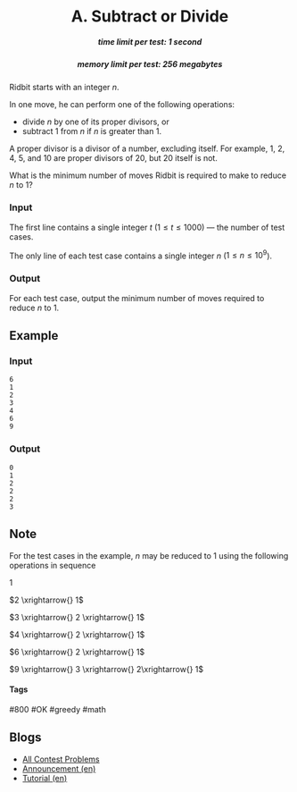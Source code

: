 <h1 style='text-align: center;'> A. Subtract or Divide</h1>

<h5 style='text-align: center;'>time limit per test: 1 second</h5>
<h5 style='text-align: center;'>memory limit per test: 256 megabytes</h5>

Ridbit starts with an integer $n$.

In one move, he can perform one of the following operations: 

* divide $n$ by one of its proper divisors, or
* subtract $1$ from $n$ if $n$ is greater than $1$.

A proper divisor is a divisor of a number, excluding itself. For example, $1$, $2$, $4$, $5$, and $10$ are proper divisors of $20$, but $20$ itself is not.

What is the minimum number of moves Ridbit is required to make to reduce $n$ to $1$?

### Input

The first line contains a single integer $t$ ($1 \leq t \leq 1000$) — the number of test cases.

The only line of each test case contains a single integer $n$ ($1 \leq n \leq 10^9$).

### Output

For each test case, output the minimum number of moves required to reduce $n$ to $1$.

## Example

### Input


```text
6
1
2
3
4
6
9
```
### Output


```text
0
1
2
2
2
3
```
## Note

For the test cases in the example, $n$ may be reduced to $1$ using the following operations in sequence

$1$

$2 \xrightarrow{} 1$

$3 \xrightarrow{} 2 \xrightarrow{} 1$

$4 \xrightarrow{} 2 \xrightarrow{} 1$

$6 \xrightarrow{} 2 \xrightarrow{} 1$

$9 \xrightarrow{} 3 \xrightarrow{} 2\xrightarrow{} 1$



#### Tags 

#800 #OK #greedy #math 

## Blogs
- [All Contest Problems](../Codeforces_Round_685_(Div._2).md)
- [Announcement (en)](../blogs/Announcement_(en).md)
- [Tutorial (en)](../blogs/Tutorial_(en).md)
